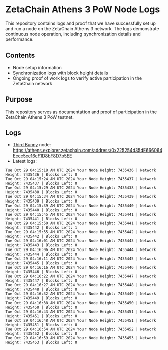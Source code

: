 # ZetaChain Athens 3 PoW Node Logs
This repository contains logs and proof that we have successfully set up and run a node on the ZetaChain Athens 3 network. The logs demonstrate continuous node operation, including synchronization details and performance.

## Contents
- Node setup information
- Synchronization logs with block height details
- Ongoing proof of work logs to verify active participation in the ZetaChain network

## Purpose
This repository serves as documentation and proof of participation in the ZetaChain Athens 3 PoW testnet.

## Logs

- [Third Bunny](https://thirdbunny.xyz/) node: https://athens.explorer.zetachain.com/address/0x225254d35dE666064Eccc5ce16eF1D8bF8D7b5EE
- Latest logs:
```
Tue Oct 29 04:15:18 AM UTC 2024 Your Node Height: 7435436 | Network Height: 7435436 | Blocks Left: 0
Tue Oct 29 04:15:24 AM UTC 2024 Your Node Height: 7435437 | Network Height: 7435437 | Blocks Left: 0
Tue Oct 29 04:15:29 AM UTC 2024 Your Node Height: 7435438 | Network Height: 7435438 | Blocks Left: 0
Tue Oct 29 04:15:34 AM UTC 2024 Your Node Height: 7435439 | Network Height: 7435439 | Blocks Left: 0
Tue Oct 29 04:15:39 AM UTC 2024 Your Node Height: 7435440 | Network Height: 7435440 | Blocks Left: 0
Tue Oct 29 04:15:45 AM UTC 2024 Your Node Height: 7435441 | Network Height: 7435441 | Blocks Left: 0
Tue Oct 29 04:15:50 AM UTC 2024 Your Node Height: 7435441 | Network Height: 7435442 | Blocks Left: 1
Tue Oct 29 04:15:55 AM UTC 2024 Your Node Height: 7435442 | Network Height: 7435442 | Blocks Left: 0
Tue Oct 29 04:16:01 AM UTC 2024 Your Node Height: 7435443 | Network Height: 7435443 | Blocks Left: 0
Tue Oct 29 04:16:06 AM UTC 2024 Your Node Height: 7435444 | Network Height: 7435444 | Blocks Left: 0
Tue Oct 29 04:16:11 AM UTC 2024 Your Node Height: 7435445 | Network Height: 7435445 | Blocks Left: 0
Tue Oct 29 04:16:16 AM UTC 2024 Your Node Height: 7435446 | Network Height: 7435446 | Blocks Left: 0
Tue Oct 29 04:16:22 AM UTC 2024 Your Node Height: 7435447 | Network Height: 7435447 | Blocks Left: 0
Tue Oct 29 04:16:27 AM UTC 2024 Your Node Height: 7435448 | Network Height: 7435448 | Blocks Left: 0
Tue Oct 29 04:16:32 AM UTC 2024 Your Node Height: 7435449 | Network Height: 7435449 | Blocks Left: 0
Tue Oct 29 04:16:38 AM UTC 2024 Your Node Height: 7435450 | Network Height: 7435450 | Blocks Left: 0
Tue Oct 29 04:16:43 AM UTC 2024 Your Node Height: 7435451 | Network Height: 7435451 | Blocks Left: 0
Tue Oct 29 04:16:48 AM UTC 2024 Your Node Height: 7435451 | Network Height: 7435451 | Blocks Left: 0
Tue Oct 29 04:16:54 AM UTC 2024 Your Node Height: 7435452 | Network Height: 7435452 | Blocks Left: 0
Tue Oct 29 04:16:59 AM UTC 2024 Your Node Height: 7435453 | Network Height: 7435453 | Blocks Left: 0
```
